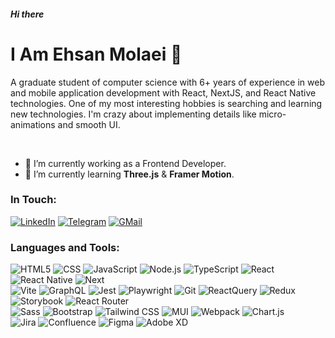 ##### Hi there
# I Am Ehsan Molaei 👋

A graduate student of computer science with 6+ years of experience in web and mobile application development with React, NextJS, and React Native technologies. One of my most interesting hobbies is searching and learning new technologies. I'm crazy about implementing details like micro-animations and smooth UI.

<br/>

- 🔭 I’m currently working as a Frontend Developer.
- 🌱 I’m currently learning **Three.js** & **Framer Motion**.

### In Touch:

[![LinkedIn](https://img.shields.io/badge/linkedin-f0f0f0?&style=for-the-badge&logo=linkedin&logoColor=white&color=0e76a8)](https://www.linkedin.com/in/ehsanmolaei991)
[![Telegram](https://img.shields.io/badge/telegram-f0f0f0?&style=for-the-badge&logoColor=white&logo=telegram)](https://t.me/ehsanmolaei991)
[![GMail](https://img.shields.io/badge/gmail-f0f0f0?&style=for-the-badge&logo=gmail&logoColor=white&color=ea4335)](mailto:ehsanmolaei991@gmail.com) 
<!-- [![Stackoverflow](https://img.shields.io/badge/stackoverflow-%23F28032.svg?&style=for-the-badge&logo=stackoverflow&logoColor=white)](#) -->

### Languages and Tools:

<div align="left"> 
  
  ![HTML5](https://img.shields.io/badge/-HTML5-000?&logo=html5&logoColor=E34F26)
  ![CSS](https://img.shields.io/badge/-CSS-000?&logo=css3&logoColor=1572B6)
  ![JavaScript](https://img.shields.io/badge/-JavaScript-000?&logo=JavaScript&logoColor=ddc508)
  ![Node.js](https://img.shields.io/badge/-Node-000?&logo=node.js)
  ![TypeScript](https://img.shields.io/badge/-TypeScript-000?&logo=TypeScript&logoColor=007ACC)
  ![React](https://img.shields.io/badge/-React-000?&logo=React)
  ![React Native](https://img.shields.io/badge/ReactNative-000.svg?logo=react&logoColor=React)
  ![Next](https://img.shields.io/badge/-Next-000?&logo=Next.js)
    <br/>
  ![Vite](https://img.shields.io/badge/-Vite-000?&logo=Vite)
  ![GraphQL](https://img.shields.io/badge/-GraphQL-000?&logo=GraphQL&logoColor=E10098)
  ![Jest](https://img.shields.io/badge/-Jest-000?&logo=Jest&logoColor=C21325)
  ![Playwright](https://img.shields.io/badge/-Playwright-000?&logo=playwright)
  ![Git](https://img.shields.io/badge/-Git-000?&logo=git)
  ![ReactQuery](https://img.shields.io/badge/-ReactQuery-000?&logo=reactquery)
  ![Redux](https://img.shields.io/badge/-Redux-000?&logo=redux&logoColor=764ABC)
  ![Storybook](https://img.shields.io/badge/-Storybook-000?&logo=storybook&logoColor=#FF4785)
  ![React Router](https://img.shields.io/badge/React_Router-000?logo=react-router&logoColor=CA4245)
    <br/>
  ![Sass](https://img.shields.io/badge/-Sass-000?&logo=Sass)
  ![Bootstrap](https://img.shields.io/badge/-Bootstrap-000?&logo=bootstrap)
  ![Tailwind CSS](https://img.shields.io/badge/-Tailwindcss-000?&logo=tailwindcss)
  ![MUI](https://img.shields.io/badge/MUI-000.svg?logo=mui&logoColor=230081CB)
  ![Webpack](https://img.shields.io/badge/-Webpack-000?&logo=Webpack)
  ![Chart.js](https://img.shields.io/badge/Chart.js-000.svg?logo=chart.js&logoColor=F5788D)
    <br/>
  ![Jira](https://img.shields.io/badge/-Jira-000?&logo=jirasoftware)
  ![Confluence](https://img.shields.io/badge/-Confluence-000?&logo=confluence)
  ![Figma](https://img.shields.io/badge/Figma-000.svg?logo=figma&logoColor=white) 
  ![Adobe XD](https://img.shields.io/badge/Adobe%20XD-000?logo=Adobe%20XD&logoColor=#FF61F6)
</div>
